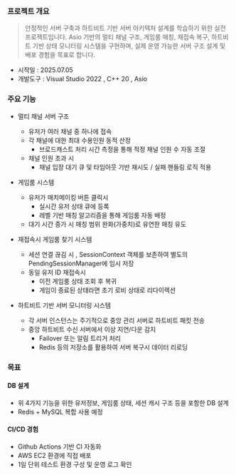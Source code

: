### 프로젝트 개요

> 안정적인 서버 구축과 하트비트 기반 서버 아키텍처 설계를 학습하기 위한 실전 프로젝트입니다.
> Asio 기반의 멀티 채널 구조, 게임룸 매칭, 재접속 복구, 하트비트 기반 상태 모니터링 시스템을 구현하며,
> 실제 운영 가능한 서버 구조 설계 및 배포 경험을 목표로 합니다.

- 시작일 : 2025.07.05
- 개발도구 : Visual Studio 2022 , C++ 20 , Asio


### 주요 기능
- 멀티 채널 서버 구조
  - 유저가 여러 채널 중 하나에 접속
  - 각 채널에 대한 최대 수용인원 동적 산정
    - 브로드캐스트 처리 시간 측정을 통해 적정 채널 인원 수 자동 조절
  - 채널 인원 초과 시
    - 채널 입장 대기 큐 및 타임아웃 기반 재시도 / 실패 핸들링 로직 적용
      
- 게임룸 시스템
  - 유저가 매치메이킹 버튼 클릭시
    - 실시간 유저 상태 큐에 등록
    - 레벨 기반 매칭 알고리즘을 통해 게임룸 자동 배정
  - 대기 시간 증가 시 매칭 범위 완화(가중치)로 유연한 매칭 유도

- 재접속시 게임룸 찾기 시스템
  - 세션 연결 끊김 시 , SessionContext 객체를 보존하여 별도의 PendingSessionManager에 임시 저장
  - 동일 유저 ID 재접속시
    - 이전 게임룸 상태 조회 후 복귀
    - 게임이 종료된 상태라면 초기 로비 상태로 리다이렉션 

- 하트비트 기반 서버 모니터링 시스템
  - 각 서버 인스턴스는 주기적으로 중앙 관리 서버로 하트비트 패킷 전송
  - 중앙 하트비트 수신 서버에서 이상 지연/다운 감지
    - Failover 또는 알림 트리거 처리
    - Redis 등의 저장소를 활용하여 서버 복구시 데이터 리로딩


### 목표

#### DB 설계
- 위 4가지 기능을 위한 유저정보, 게임룸 상태, 세션 캐시 구조 등을 포함한 DB 설계
- Redis + MySQL 복합 사용 예정
    
#### CI/CD 경험
  - Github Actions 기반 CI 자동화
  - AWS EC2 환경에 직접 배포
  - 1일 단위 테스트 환경 구성 및 운영 로그 확인 
